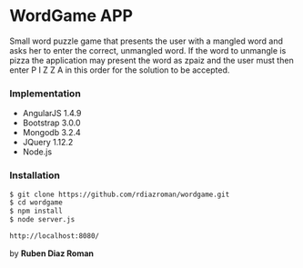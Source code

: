# WordGame APP

Small word puzzle game that	presents the user with a mangled word and asks her to enter	the	correct, unmangled	word.	If	the	word to	unmangle is	pizza the application may present the word as zpaiz and	the	user must then enter P	I	Z	Z	A	in	this order	for	the	solution to	be accepted.

### Implementation

  - AngularJS 1.4.9
  - Bootstrap 3.0.0
  - Mongodb 3.2.4
  - JQuery 1.12.2
  - Node.js


### Installation



```sh
$ git clone https://github.com/rdiazroman/wordgame.git
$ cd wordgame
$ npm install
$ node server.js

http://localhost:8080/

```





by **Ruben Diaz Roman**

